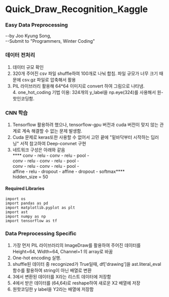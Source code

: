 # Quick_Draw_Recognition_Kaggle

### Easy Data Preprocessing
--by Joo Kyung Song, <br>
--Submit to "Programmers, Winter Coding" 

### 데이터 전처리
1. 데이터 규모 확인<br>
2. 320개 주어진 csv 파일 shuffle하여 100개로 나눠 합침. 파일 규모가 너무 크기 때문에 csv.gz 파일로 압축해서 활용 <br>
3. PIL 라이브러리 활용해 64*64 이미지로 convert 하여 그림으로 나타냄.<br>4. one_hot_coding 기법 이용: 324개의 y_label을 np.eye(324)를 사용해서 원-핫인코딩함. <br>

### CNN 학습
1. Tensorflow 활용하려 했으나, tensorflow-gpu 버전과 cuda 버전이 맞지 않는 관계로 계속 해결할 수 없는 문제 발생함.<br>
2. Cuda 문제로 keras또한 사용할 수 없어서 고민 끝에 "밑바닥부터 시작하는 딥러닝" 서적 참고하여 Deep-convnet 구현 <br>
3. 네트워크 구성은 아래와 같음 <br>**** conv - relu - conv - relu - pool - <br> conv - relu - conv - relu - pool - <br> conv - relu - conv - relu - pool - <br>affine - relu - dropout - affine - dropout - softmax****<br>hidden_size = 50 

#### Required Libraries
```
import os
import pandas as pd
import matplotlib.pyplot as plt
import ast
import numpy as np
import tensorflow as tf
```

### Data Preprocessing Specific 
1. 가장 먼저 PIL 라이브러리의 ImageDraw를 활용하여 주어진 데이터를 Height=64, Width=64, Channel=1 의 array로 바꿈
2. One-hot encoding 실행. 
3. shuffle된 데이터 중 recognized가 True일때, df['drawing']을 ast.literal_eval 함수를 활용하여 string이 아닌 배열로 변환
4. 3에서 변환된 데이터를 X라는 리스트 데이터에 저장함 
5. 4에서 받은 데이터를 (64,64)로 reshape하여 새로운 X2 배열에 저장
6. 원핫코딩한 y label을 Y2라는 배열에 저장함 

